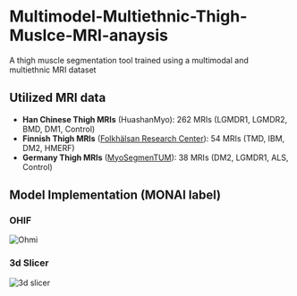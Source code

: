 # Multimodel-Multiethnic-Thigh-Muslce-MRI-anaysis
A thigh muscle segmentation tool trained using a multimodal and multiethnic MRI dataset 

## Utilized MRI data 
- **Han Chinese Thigh MRIs** (HuashanMyo): 262 MRIs (LGMDR1, LGMDR2, BMD, DM1, Control)
- **Finnish Thigh MRIs** ([Folkhälsan Research Center](https://www.folkhalsan.fi/en/knowledge/research/genetics/group-udd/)): 54 MRIs (TMD, IBM, DM2, HMERF)
- **Germany Thigh MRIs** ([MyoSegmenTUM](https://dx.plos.org/10.1371/journal.pone.0198200)): 38 MRIs (DM2, LGMDR1, ALS, Control)

## Model Implementation (MONAI label)
### OHIF 
![Ohmi](https://github.com/Hirriririir/Multimodel-Multiethnic-Thigh-Muslce-MRI-anaysis/assets/74590379/856ac1e4-b015-4c39-bbda-ba843bc0a415)
### 3d Slicer
![3d slicer](https://github.com/Hirriririir/Multimodel-Multiethnic-Thigh-Muslce-MRI-anaysis/assets/74590379/5b56c5ab-f614-4212-a8cb-daf467209208)
